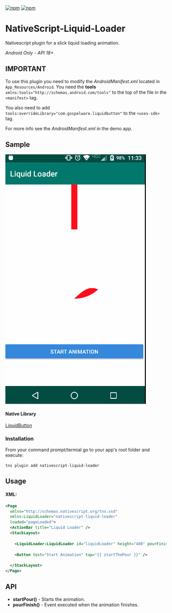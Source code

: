 [![npm](https://img.shields.io/npm/v/nativescript-liquid-loader.svg)](https://www.npmjs.com/package/nativescript-liquid-loader)
[![npm](https://img.shields.io/npm/dt/nativescript-liquid-loader.svg?label=npm%20downloads)](https://www.npmjs.com/package/nativescript-liquid-loader)

# NativeScript-Liquid-Loader
Nativescript plugin for a slick liquid loading animation.

*Android Only - API 18+*

## IMPORTANT
To use this plugin you need to modify the *AndroidManifest.xml* located in `App_Resources/Android`.
You need the **tools** `xmlns:tools="http://schemas.android.com/tools"` to the top of the file in the `<manifest>` tag.

 You also need to add `tools:overrideLibrary="com.gospelware.liquidbutton"` to the `<uses-sdk>` tag.

 For more info see the *AndroidManifest.xml* in the demo app.



## Sample

![Demo](./screens/liquid.gif)

#### Native Library
[LiquidButton](https://github.com/yoruriko/LiquidButton)

### Installation
From your command prompt/termial go to your app's root folder and execute:

`tns plugin add nativescript-liquid-loader`

## Usage
#### XML:
```XML
<Page 
  xmlns="http://schemas.nativescript.org/tns.xsd" 
  xmlns:LiquidLoader="nativescript-liquid-loader" 
  loaded="pageLoaded">
  <ActionBar title="Liquid Loader" />
  <StackLayout>

    <LiquidLoader:LiquidLoader id="liquidLoader" height="400" pourFinish="{{ pourFinished }}" />

    <Button text="Start Animation" tap="{{ startThePour }}" />

  </StackLayout>
</Page>

```

## API

- **startPour()** - Starts the animation.
- **pourFinish()** - Event executed when the animation finishes.